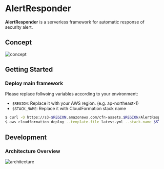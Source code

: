 AlertResponder
=================

**AlertResponder** is a serverless framework for automatic response of security alert.

Concept
------------------

![concept](https://user-images.githubusercontent.com/605953/46706573-33aa4380-cc70-11e8-91f8-cc97578f94c4.png)


Getting Started
------------------

### Deploy main framework

Please replace follwoing variables according to your environment:

- `$REGION`: Replace it with your AWS region. (e.g. ap-northeast-1)
- `$STACK_NAME`: Replace it with CloudFormation stack name

```bash
$ curl -O https://s3-$REGION.amazonaws.com/cfn-assets.$REGION/AlertResponder/templates/latest.yml
$ aws cloudformation deploy --template-file latest.yml --stack-name $STACK_NAME --capabilities CAPABILITY_IAM
```

Development
------------------

### Architecture Overview

![architecture](https://user-images.githubusercontent.com/605953/46709133-4b3bf900-cc7d-11e8-8927-b8f068072f58.png)
